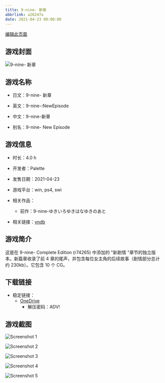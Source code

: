 ```yaml
---
title: 9-nine- 新章
abbrlink: a26247a
date: 2021-04-23 00:00:00
---
```

[编辑此页面](https://github.com/ACG-3/ADV3-source/blob/main/source/_posts/games/9-nine-%20%E6%96%B0%E7%AB%A0.md)

## 游戏封面

![9-nine- 新章](https://pan.timero.xyz/onedrive/img_lib_001/9-nine-%20%E6%96%B0%E7%AB%A0_cover.avif)


## 游戏名称

- 日文：9-nine- 新章
- 英文：9-nine-:NewEpisode
- 中文：9-nine-新章

- 别名：9-nine- New Episode


## 游戏信息

- 时长：4.0 h
- 开发者：Palette
- 发售日期：2021-04-23
- 游戏平台：win, ps4, swi
- 相关作品：
   - 前作：9-nine-ゆきいろゆきはなゆきのあと

- 相关链接：[vndb](https://vndb.org/v29724)


## 游戏简介

这是在 9-nine- Complete Edition (r74265) 中添加的 "新剧情 "章节的独立版本。新篇章收录了前 4 章的尾声，并包含每位女主角的后续故事（剧情部分总计约 230kb）。它包含 10 个 CG。


## 下载链接

- 稳定链接：
    - [OneDrive](https://pan.timero.xyz/onedrive/adv_lib_001/9-nine-%20%E6%96%B0%E7%AB%A0)
        - 解压密码：ADV!



## 游戏截图


![Screenshot 1](https://pan.timero.xyz/onedrive/img_lib_001/9-nine-%20%E6%96%B0%E7%AB%A0_Screenshot_1.avif)

![Screenshot 2](https://pan.timero.xyz/onedrive/img_lib_001/9-nine-%20%E6%96%B0%E7%AB%A0_Screenshot_2.avif)

![Screenshot 3](https://pan.timero.xyz/onedrive/img_lib_001/9-nine-%20%E6%96%B0%E7%AB%A0_Screenshot_3.avif)

![Screenshot 4](https://pan.timero.xyz/onedrive/img_lib_001/9-nine-%20%E6%96%B0%E7%AB%A0_Screenshot_4.avif)

![Screenshot 5](https://pan.timero.xyz/onedrive/img_lib_001/9-nine-%20%E6%96%B0%E7%AB%A0_Screenshot_5.avif)


